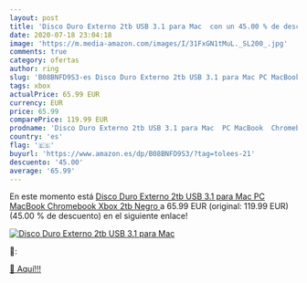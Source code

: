 ```yaml
---
layout: post
title: 'Disco Duro Externo 2tb USB 3.1 para Mac  con un 45.00 % de descuento'
date: 2020-07-18 23:04:18
image: 'https://m.media-amazon.com/images/I/31FxGN1tMuL._SL200_.jpg'
comments: true
category: ofertas
author: ring
slug: 'B08BNFD9S3-es Disco Duro Externo 2tb USB 3.1 para Mac PC MacBook...'
tags: xbox
actualPrice: 65.99 EUR
currency: EUR
price: 65.99
comparePrice: 119.99 EUR
prodname: 'Disco Duro Externo 2tb USB 3.1 para Mac  PC MacBook  Chromebook  Xbox  2tb  Negro '
country: 'es'
flag: '🇪🇸'
buyurl: 'https://www.amazon.es/dp/B08BNFD9S3/?tag=tolees-21'
descuento: '45.00'
average: '65.99'
---
```


En este momento está [Disco Duro Externo 2tb USB 3.1 para Mac  PC MacBook  Chromebook  Xbox  2tb  Negro ](https://www.amazon.es/dp/B08BNFD9S3/?tag=tolees-21) a 65.99 EUR (original: 119.99 EUR) (45.00 %  de descuento) en el siguiente enlace!

[![Disco Duro Externo 2tb USB 3.1 para Mac ](https://m.media-amazon.com/images/I/31FxGN1tMuL._SL200_.jpg)](https://www.amazon.es/dp/B08BNFD9S3/?tag=tolees-21)

🔎:


[🛒 Aquí!!!](https://www.amazon.es/dp/B08BNFD9S3/?tag=tolees-21)
